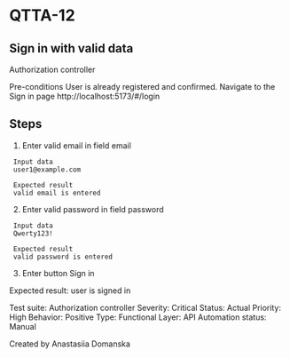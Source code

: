 # QTTA-12
## Sign in with valid data
Authorization controller

Pre-conditions
User is already registered and confirmed.
Navigate to the Sign in page http://localhost:5173/#/login

## Steps
   1. Enter valid email in field email

     Input data
     user1@example.com

     Expected result
     valid email is entered

   2. Enter valid password in field password

     Input data
     Qwerty123!

     Expected result
     valid password is entered

   3. Enter button Sign in

Expected result: user is signed in

Test suite: Authorization controller
Severity: Critical
Status: Actual
Priority: High
Behavior: Positive
Type: Functional
Layer: API
Automation status: Manual

Created by Anastasiia Domanska
